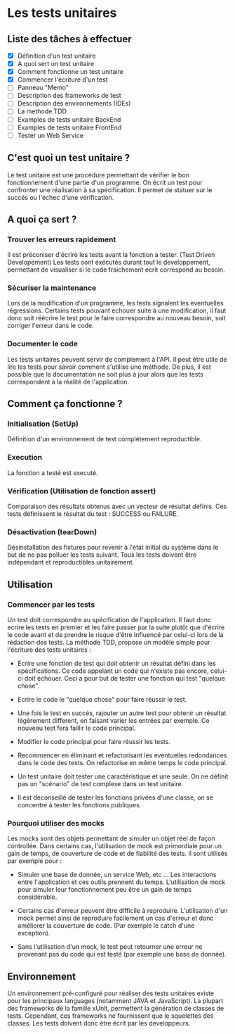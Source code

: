 # Les tests unitaires

## Liste des tâches à effectuer

- [X] Définition d'un test unitaire
- [X] A quoi sert un test unitaire
- [X] Comment fonctionne un test unitaire
- [X] Commencer l'écriture d'un test
- [ ] Panneau "Memo"
- [ ] Description des frameworks de test
- [ ] Description des environnements (IDEs)
- [ ] La methode TDD
- [ ] Examples de tests unitaire BackEnd
- [ ] Examples de tests unitaire FrontEnd
- [ ] Tester un Web Service

## C'est quoi un test unitaire ?

Le test unitaire est une procédure permettant de vérifier le
bon fonctionnement d'une partie d'un programme.
On écrit un test pour confronter une réalisation à sa 
spécification. Il permet de statuer sur le succés ou l'échec 
d'une vérification.  

## A quoi ça sert ?

### Trouver les erreurs rapidement

Il est préconiser d'écrire les tests avant la fonction a tester.
(Test Driven Developement) Les tests sont éxécutés durant tout le developpement, permettant
de visualiser si le code fraichement ecrit correspond au besoin.

### Sécuriser la maintenance

Lors de la modification d'un programme, les tests signalent les
eventuelles régressions. Certains tests pouvant echouer suite
à une modification, il faut donc soit réécrire le test pour 
le faire correspondre au nouveau besoin, soit corriger l'erreur
dans le code.

### Documenter le code

Les tests unitaires peuvent servir de complement à l'API. Il peut
être utile de lire les tests pour savoir comment s'utilise une
méthode. De plus, il est possible que la documentation ne soit
plus à jour alors que les tests correspondent à la réalité
de l'application.

## Comment ça fonctionne ?

### Initialisation (SetUp)

Définition d'un environnement de test complétement reproductible.

### Execution

La fonction a testé est executé.

### Vérification (Utilisation de fonction assert)

Comparaison des résultats obtenus avec un vecteur de
résultat définis. Ces tests définissent le résultat
du test : SUCCESS ou FAILURE.

### Désactivation (tearDown)

Désinstallation des fixtures pour revenir à l'état initial
du système dans le but de ne pas polluer les tests
suivant.
Tous les tests doivent être indépendant et reproductibles
unitairement.

## Utilisation

### Commencer par les tests  

Un test doit correspondre au spécification de l'application.
Il faut donc ecrire les tests en premier et les faire passer
par la suite plutôt que d'écrire le code avant et de 
prendre le risque d'être influencé par celui-ci lors de la 
rédaction des tests. La méthode TDD, propose un modèle 
simple pour l'écriture des tests unitaires :

- Ecrire une fonction de test qui doit obtenir un résultat
défini dans les spécifications. Ce code appelant un 
code qui n'existe pas encore, celui-ci doit échouer.
Ceci a pour but de tester une fonction qui test "quelque chose".

- Ecrire le code le "quelque chose" pour faire réussir
le test.

- Une fois le test en succés, rajouter un autre test pour obtenir 
un résultat légèrement different, en faisant varier les
entrées par exemple. Ce nouveau test fera faillir le code
principal.

- Modifier le code principal pour faire réussir les tests.

- Recommencer en éliminant et refactorisant les eventuelles redondances
dans le code des tests. On refactorise en même temps
le code principal.

- Un test unitaire doit tester une caractéristique
et une seule. On ne définit pas un "scénario" de test 
complexe dans un test unitaire.

- Il est déconseillé de tester les fonctions privées d'une 
classe, on se concentre à tester les fonctions publiques. 

### Pourquoi utiliser des mocks

Les mocks sont des objets permettant de simuler 
un objet réel de façon controllée. Dans certains cas, 
l'utilisation de mock est primordiale pour un gain de 
temps, de couverture de code et de fiabilité des tests.
Il sont utilisés par exemple pour :

- Simuler une base de donnée, un service Web, etc ...
Les interactions entre l'application et ces outils 
prennent du temps. L'utilisation de mock pour simuler 
leur fonctionnement peu être un gain de temps 
considérable.

- Certains cas d'erreur peuvent être difficile à 
reproduire. L'utilisation d'un mock permet ainsi de 
reproduire facilement un cas d'erreur et donc améliorer la couverture de code.
(Par exemple le catch d'une exception).

- Sans l'utilisation d'un mock, le test peut retourner une
erreur ne provenant pas du code qui est testé (par 
exemple une base de donnée).

## Environnement

Un environnement pré-configuré pour réaliser des tests unitaires
existe pour les principaux languages (notamment JAVA 
et JavaScript).
La plupart des frameworks de la famille xUnit, permettent la
génération de classes de tests. Cependant, ces frameworks 
ne fournissent que le squelettes des classes. Les tests
doivent donc être écrit par les developpeurs.  




